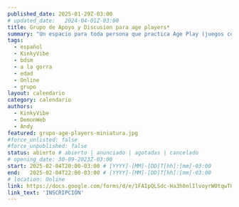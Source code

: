 ```yaml
---
published_date: 2025-01-29Z-03:00
# updated_date:   2024-04-01Z-03:00
title: Grupo de Apoyo y Discusion para age players*
summary: "Un espacio para toda persona que practica Age Play (juegos con la edad) y quiere venir a compartir con otres sobre estas vivencias."
tags:
  - español
  - KinkyVibe
  - bdsm
  - a la gorra
  - edad
  - Online
  - grupo
layout: calendario
category: calendario
authors:
  - KinkyVibe
  - DemonWeb
  - Andy
featured: grupo-age-players-miniatura.jpg
#force_unlisted: false
#force_unpublished: false
status: abierto # abierto | anunciado | agotadas | cancelado
# opening_date: 30-09-2023Z-03:00
start: 2025-02-04T20:00-03:00 # [YYYY]-[MM]-[DD]T[hh]:[mm]-03:00
end:   2025-02-04T22:00-03:00 # [YYYY]-[MM]-[DD]T[hh]:[mm]-03:00
# location: Online
link: https://docs.google.com/forms/d/e/1FAIpQLSdc-Ha3h0nlIlvoyrWOtqwTOFQT03Hz4svFx1DxtE2slPuusQ/viewform?usp=sf_link
link_text: 'INSCRIPCIÓN'
---
```

